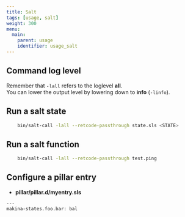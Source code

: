 ```yaml
---
title: Salt
tags: [usage, salt]
weight: 300
menu:
  main:
    parent: usage
    identifier: usage_salt
---
```


## Command log level
Remember that ``-lall`` refers to the loglevel **all**.<br/>
You can lower the output level by lowering down to **info** (``-linfo``).

## Run a salt state
```sh
    bin/salt-call -lall --retcode-passthrough state.sls <STATE>
```


## Run a salt function

```sh
    bin/salt-call -lall --retcode-passthrough test.ping
```


## Configure a pillar entry
- **pillar/pillar.d/myentry.sls**

```text
---
makina-states.foo.bar: bal

```
